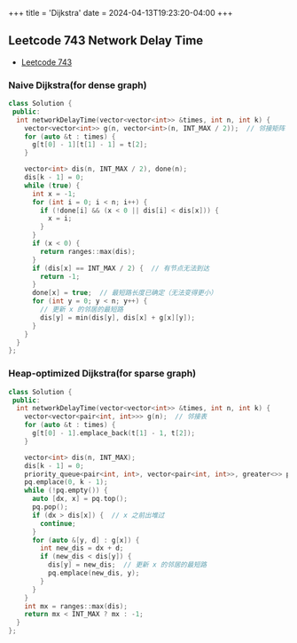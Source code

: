 +++
title = 'Dijkstra'
date = 2024-04-13T19:23:20-04:00
+++

<!--more-->
## Leetcode 743 Network Delay Time
- [Leetcode 743](https://leetcode.com/problems/network-delay-time/description/)

### Naive Dijkstra(for dense graph)
```c++
class Solution {
 public:
  int networkDelayTime(vector<vector<int>> &times, int n, int k) {
    vector<vector<int>> g(n, vector<int>(n, INT_MAX / 2));  // 邻接矩阵
    for (auto &t : times) {
      g[t[0] - 1][t[1] - 1] = t[2];
    }

    vector<int> dis(n, INT_MAX / 2), done(n);
    dis[k - 1] = 0;
    while (true) {
      int x = -1;
      for (int i = 0; i < n; i++) {
        if (!done[i] && (x < 0 || dis[i] < dis[x])) {
          x = i;
        }
      }
      if (x < 0) {
        return ranges::max(dis);
      }
      if (dis[x] == INT_MAX / 2) {  // 有节点无法到达
        return -1;
      }
      done[x] = true;  // 最短路长度已确定（无法变得更小）
      for (int y = 0; y < n; y++) {
        // 更新 x 的邻居的最短路
        dis[y] = min(dis[y], dis[x] + g[x][y]);
      }
    }
  }
};
```

### Heap-optimized Dijkstra(for sparse graph)
```c++
class Solution {
 public:
  int networkDelayTime(vector<vector<int>> &times, int n, int k) {
    vector<vector<pair<int, int>>> g(n);  // 邻接表
    for (auto &t : times) {
      g[t[0] - 1].emplace_back(t[1] - 1, t[2]);
    }

    vector<int> dis(n, INT_MAX);
    dis[k - 1] = 0;
    priority_queue<pair<int, int>, vector<pair<int, int>>, greater<>> pq;
    pq.emplace(0, k - 1);
    while (!pq.empty()) {
      auto [dx, x] = pq.top();
      pq.pop();
      if (dx > dis[x]) {  // x 之前出堆过
        continue;
      }
      for (auto &[y, d] : g[x]) {
        int new_dis = dx + d;
        if (new_dis < dis[y]) {
          dis[y] = new_dis;  // 更新 x 的邻居的最短路
          pq.emplace(new_dis, y);
        }
      }
    }
    int mx = ranges::max(dis);
    return mx < INT_MAX ? mx : -1;
  }
};
```